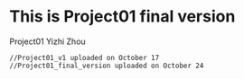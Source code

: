 # This is Project01 final version
Project01 Yizhi Zhou
```
//Project01_v1 uploaded on October 17
//Project01_final_version uploaded on October 24
```


